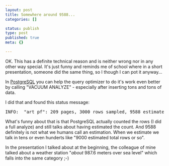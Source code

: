 ```yaml
---
layout: post
title: Somewhere around 9588...
categories: []

status: publish
type: post
published: true
meta: {}

---
```

<p>OK. This has a definite technical reason and is neither wrong nor in any other way special. It's just funny and reminds me of school where in a short presentation, someone did the same thing, so I though I can pot it anyway...</p>
<p>In <a href="http://www.postgresql.org">PostgreSQL</a> you can help the query optimizer to do it's work even better by calling "VACUUM ANALYZE" - especially after inserting tons and tons of data.</p>
<p>I did that and found this status message:</p>
<pre class="code">
INFO:  "art_pf": 209 pages, 3000 rows sampled, 9588 estimated total rows
</pre>
<p>What's funny about that is that PostgreSQL actually counted the rows (I did a full analyze) and still talks about having estimated the count. And 9588 definitely is not what we humans call an estimation. When we estimate we talk in tens or even hunderts like "9000 estimated total rows or so".
</p>
<p>In the presentation I talked about at the beginning, the colleague of mine talked about a weather station "<em>about</em> 987.6 meters over sea level" which falls into the same category ;-)</p>
